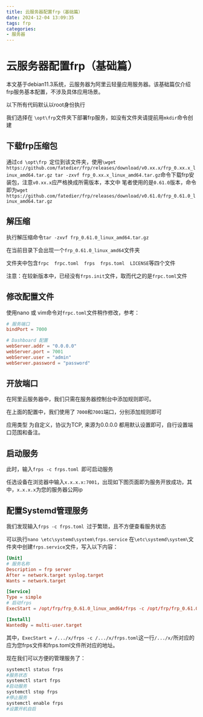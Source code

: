 ```yaml
---
title: 云服务器配置frp（基础篇）
date: 2024-12-04 13:09:35
tags: frp
categories:
- 服务器
---
```

# 云服务器配置frp（基础篇）

本文基于debian11.3系统，云服务器为阿里云轻量应用服务器。该基础篇仅介绍frp服务基本配置，不涉及具体应用场景。



以下所有代码默认以root身份执行



我们选择在 `\opt\frp`文件夹下部署frp服务，如没有文件夹请提前用`mkdir`命令创建

## 下载frp压缩包

通过`cd \opt\frp `定位到该文件夹，使用`\wget https://github.com/fatedier/frp/releases/download/v0.xx.x/frp_0.xx.x_linux_amd64.tar.gz tar -zxvf frp_0.xx.x_linux_amd64.tar.gz`命令下载frp安装包，注意`v0.xx.x`应严格换成所需版本，本文中 笔者使用的是`0.61.0`版本，命令即为`wget https://github.com/fatedier/frp/releases/download/v0.61.0/frp_0.61.0_linux_amd64.tar.gz `

## 解压缩

执行解压缩命令`tar -zxvf frp_0.61.0_linux_amd64.tar.gz`

在当前目录下会出现一个`frp_0.61.0_linux_amd64`文件夹

文件夹中包含`frpc  frpc.toml  frps  frps.toml  LICENSE`等四个文件

注意：在较新版本中，已经没有`frps.init`文件，取而代之的是`frpc.toml`文件

## 修改配置文件

使用nano 或 vim命令对`frpc.toml`文件稍作修改，参考：

```toml
# 服务端口
bindPort = 7000

# Dashboard 配置
webServer.addr = "0.0.0.0"
webServer.port = 7001
webServer.user = "admin"
webServer.password = "password"

```

## 开放端口

在阿里云服务器中，我们只需在服务器控制台中添加规则即可。

在上面的配置中，我们使用了 `7000`和`7001`端口，分别添加规则即可

应用类型 为自定义，协议为TCP, 来源为0.0.0.0 都用默认设置即可，自行设置端口范围和备注。



## 启动服务

此时，输入`frps -c frps.toml `即可启动服务

任选设备在浏览器中输入`x.x.x.x:7001`，出现如下图页面即为服务开放成功，其中，`x.x.x.x`为您的服务器公网ip



## 配置Systemd管理服务

我们发现输入`frps -c frps.toml `过于繁琐，且不方便查看服务状态

可以执行`nano \etc\systemd\system\frps.service` 在`\etc\systemd\system\`文件夹中创建`frps.service`文件，写入以下内容：
```toml
[Unit]
# 服务名称
Description = frp server
After = network.target syslog.target
Wants = network.target

[Service]
Type = simple
# 启动frps
ExecStart = /opt/frp/frp_0.61.0_linux_amd64/frps -c /opt/frp/frp_0.61.0_linux_amd64/frps.toml

[Install]
WantedBy = multi-user.target

```

其中，`ExecStart = /.../x/frps -c /.../x/frps.toml`这一行`/.../x/`所对应的应为您frps文件和frps.toml文件所对应的地址。



现在我们可以方便的管理服务了：

```bash
systemctl status frps
#服务状态
systemctl start frps
#启动服务
systemctl stop frps
#停止服务
systemctl enable frps
#设置开机自启
```

